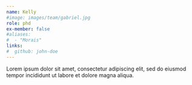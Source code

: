 ```yaml
---
name: Kelly
#image: images/team/gabriel.jpg
role: phd
ex-member: false
#aliases:
#  - "Morais"
links:
#  github: john-doe
---
```


Lorem ipsum dolor sit amet, consectetur adipiscing elit, sed do eiusmod tempor incididunt ut labore et dolore magna aliqua.
